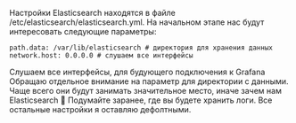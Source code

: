 Настройки Elasticsearch находятся в файле /etc/elasticsearch/elasticsearch.yml. На начальном этапе нас будут интересовать следующие параметры:

    path.data: /var/lib/elasticsearch # директория для хранения данных
    network.host: 0.0.0.0 # слушаем все интерфейсы

Слушаем все интерфейсы, для будующего подключения к Grafana
Обращаю отдельное внимание на параметр для директории с данными.
Чаще всего они будут занимать значительное место, иначе зачем нам Elasticsearch 🙂 Подумайте заранее, где вы будете хранить логи.
Все остальные настройки я оставляю дефолтными.
